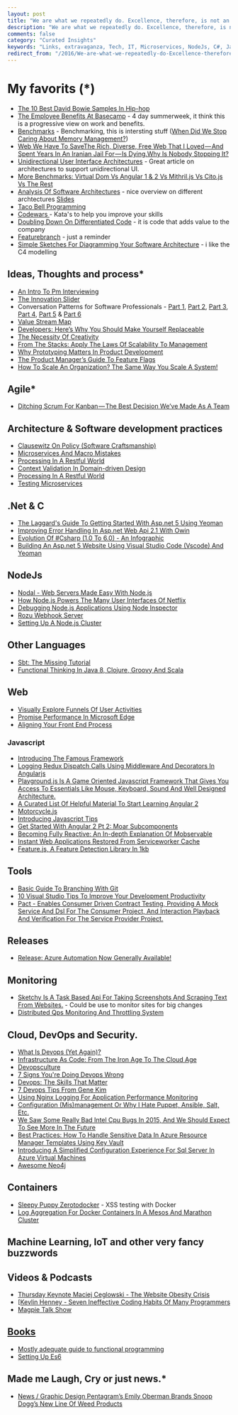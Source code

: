 ```yaml
---
layout: post
title: "We are what we repeatedly do. Excellence, therefore, is not an act, but a habit."
description: "We are what we repeatedly do. Excellence, therefore, is not an act, but a habit."
comments: false
category: "Curated Insights"
keywords: "Links, extravaganza, Tech, IT, Microservices, NodeJs, C#, Javascript, Solution architecture"
redirect_from: "/2016/We-are-what-we-repeatedly-do-Excellence-therefore-is-not-an-act-but-a-habit/"
---
```

# My favorits (*) #
 * [The 10 Best David Bowie Samples In Hip-hop](http://www.highsnobiety.com/2016/01/12/best-david-bowie-hip-hop-samples/)
 * [The Employee Benefits At Basecamp](https://m.signalvnoise.com/employee-benefits-at-basecamp-d2d46fd06c58) - 4 day summerweek, it think this is a progressive view on work and benefits.
 * [Benchmarks](https://github.com/aspnet/benchmarks) - Benchmarking, this is intersting stuff ([When Did We Stop Caring About Memory Management?](http://www.hanselman.com/blog/WhenDidWeStopCaringAboutMemoryManagement.aspx))
 * [Web We Have To SaveThe Rich, Diverse, Free Web That I Loved — And Spent Years In An Iranian Jail For — Is Dying.Why Is Nobody Stopping It?](https://medium.com/matter/the-web-we-have-to-save-2eb1fe15a426) 
 * [Unidirectional User Interface Architectures](http://staltz.com/unidirectional-user-interface-architectures.html) - Great article on architectures to support unidirectional UI.
 * [More Benchmarks: Virtual Dom Vs Angular 1 & 2 Vs Mithril.js Vs Cito.js Vs The Rest](https://auth0.com/blog/2016/01/07/more-benchmarks-virtual-dom-vs-angular-12-vs-mithril-js-vs-the-rest/)
 * [Analysis Of Software Architectures](http://www.firatatagun.com/blog/2016/01/09/analysis-of-software-architectures/) - nice overview on different archtectures [Slides](http://www.slideshare.net/FiratAtagun/software-design-principles-for-evolving-architectures)
 * [Taco Bell Programming](http://web.archive.org/web/20101202135616/http:/teddziuba.com/2010/10/taco-bell-programming.html)
 * [Codewars ](http://www.codewars.com/) - Kata's to help you improve your skills
 * [Doubling Down On Differentiated Code](http://engineering.sharethis.com/doubling-down-on-differentiated-code/) -  it is code that adds value to the company
 * [Featurebranch](http://martinfowler.com/bliki/FeatureBranch.html) - just a reminder
 * [Simple Sketches For Diagramming Your Software Architecture](https://www.voxxed.com/blog/2014/10/simple-sketches-for-diagramming-your-software-architecture/) - i like the C4 modelling

## Ideas, Thoughts and process* ##
 * [An Intro To Pm Interviewing](http://blog.ellenchisa.com/2016/01/10/pm-interviewing/)
 * [The Innovation Slider](http://stakeholderwhisperer.com/posts/2016/1/innovation-slider)
 * Conversation Patterns for Software Professionals - [Part 1](http://www.infoq.com/articles/conversation-patterns-1), [Part 2](http://www.infoq.com/articles/conversation-patterns-2), [Part 3](http://www.infoq.com/articles/conversation-patterns-3), [Part 4](http://www.infoq.com/articles/conversation-patterns-4), [Part 5](http://www.infoq.com/articles/conversation-patterns-5) & [Part 6](http://www.infoq.com/articles/conversation-patterns-6)
 * [Value Stream Map](https://lostechies.com/andrewsiemer/2016/01/07/value-stream-map/)
 * [Developers: Here’s Why You Should Make Yourself Replaceable](http://blog.pluralsight.com/developer-career-tips)
 * [The Necessity Of Creativity](https://dzone.com/articles/the-necessity-of-creativity)
 * [From The Stacks: Apply The Laws Of Scalability To Management](http://thenewstack.io/stacks-apply-laws-scalability-management/)
 * [Why Prototyping Matters In Product Development](http://www.infragistics.com/community/blogs/devtoolsguy/archive/2016/01/08/why-prototyping-matters-in-product-development.aspx)
 * [The Product Manager’s Guide To Feature Flags](http://blog.launchdarkly.com/the-product-managers-guide-to-feature-flags/)
 * [How To Scale An Organization? The Same Way You Scale A System!](http://www.enterpriseintegrationpatterns.com/ramblings/92_scaling.html)

## Agile* ##
 * [Ditching Scrum For Kanban — The Best Decision We’ve Made As A Team](https://medium.com/cto-school/ditching-scrum-for-kanban-the-best-decision-we-ve-made-as-a-team-cd1167014a6f)

## Architecture & Software development practices ##
 * [Clausewitz On Policy (Software Craftsmanship)](http://blogs.tedneward.com/post/software-policy/)
 * [Microservices And Macro Mistakes](http://allegro.tech/2016/01/microservices-and-macro-mistakes.html)
 * [Processing In A Restful World](https://dzone.com/articles/processing-in-a-restful-world)
 * [Context Validation In Domain-driven Design](http://www.toptal.com/scala/context-validation-in-domain-driven-design)
 * [Processing In A Restful World](https://dzone.com/articles/processing-in-a-restful-world)
 * [Testing Microservices](https://lostechies.com/andrewsiemer/2016/01/11/testing-microservices/)

## **.Net & C** ##
 * [The Laggard's Guide To Getting Started With Asp.net 5 Using Yeoman](http://www.secretgeek.net/aspnet5)
 * [Improving Error Handling In Asp.net Web Api 2.1 With Owin](http://www.jayway.com/2016/01/08/improving-error-handling-asp-net-web-api-2-1-owin/)
 * [Evolution Of #Csharp (1.0 To 6.0) - An Infographic](http://www.kunal-chowdhury.com/2016/01/csharp-basics.html)
 * [Building An Asp.net 5 Website Using Visual Studio Code (Vscode) And Yeoman](http://www.dotnetcurry.com/aspnet/1234/aspnet5-apps-using-visual-studio-code-vscode-yeoman)

## NodeJs ##
 * [Nodal - Web Servers Made Easy With Node.js](http://www.nodaljs.com/)
 * [How Node.js Powers The Many User Interfaces Of Netflix](http://thenewstack.io/netflix-uses-node-js-power-user-interface/)
 * [Debugging Node.js Applications Using Node Inspector](http://www.dotnetcurry.com/nodejs/1233/debugging-nodejs-applications-using-node-inspector-tool)
 * [Rozu Webhook Server](http://avoidwork.github.io/rozu/)
 * [Setting Up A Node.js Cluster](http://stackabuse.com/setting-up-a-node-js-cluster/)

## Other Languages  ##
 * [Sbt: The Missing Tutorial](https://github.com/shekhargulati/52-technologies-in-2016/blob/master/02-sbt/README.md)
 * [Functional Thinking In Java 8, Clojure, Groovy And Scala](https://jaxenter.com/neal-ford-on-functional-thinking-in-java-8-clojure-groovy-and-scala-123212.html)

## Web ##
 * [Visually Explore Funnels Of User Activities](https://blog.twitter.com/2016/visually-explore-funnels-of-user-activities)
 * [Promise Performance In Microsoft Edge](http://www.danyow.net/edge-promise-perf/)
 * [Aligning Your Front End Process](http://tech.just-eat.com/2016/01/11/aligning-your-front-end-process/)

### Javascript  ###
 * [Introducing The Famous Framework](https://blog.famous.org/introducing-the-famous-framework/)
 * [Logging Redux Dispatch Calls Using Middleware And Decorators In Angularjs](http://www.bennadel.com/blog/2989-logging-redux-dispatch-calls-using-middleware-and-decorators-in-angularjs.htm)
 * [Playground.js Is A Game Oriented Javascript Framework That Gives You Access To Essentials Like Mouse, Keyboard, Sound And Well Designed Architecture. ](http://playgroundjs.com/)
 * [A Curated List Of Helpful Material To Start Learning Angular 2](https://github.com/timjacobi/angular2-education)
 * [Motorcycle.js ](https://github.com/motorcyclejs)
 * [Introducing Javascript Tips](https://github.com/loverajoel/jstips/blob/master/README.md)
 * [Get Started With Angular 2 Pt 2: Moar Subcomponents](http://onehungrymind.com/get-started-angular-2-pt-2-moar-subcomponents/)
 * [Becoming Fully Reactive: An In-depth Explanation Of Mobservable](https://medium.com/@mweststrate/becoming-fully-reactive-an-in-depth-explanation-of-mobservable-55995262a254)
 * [Instant Web Applications Restored From Serviceworker Cache](https://github.com/bahmutov/bottle-service)
 * [Feature.js, A Feature Detection Library In 1kb](http://featurejs.com/)

## Tools ##
 * [Basic Guide To Branching With Git](https://dzone.com/articles/basic-guide-to-branching-with-git)
 * [10 Visual Studio Tips To Improve Your Development Productivity](http://dailydotnettips.com/2016/01/04/10-visual-studio-tips-to-improve-your-development-productivity/)
 * [Pact - Enables Consumer Driven Contract Testing, Providing A Mock Service And Dsl For The Consumer Project, And Interaction Playback And Verification For The Service Provider Project.](https://github.com/realestate-com-au/pact)

## Releases ##
 * [Release: Azure Automation Now Generally Available!](http://kurtsh.com/2016/01/07/release-azure-automation-now-generally-available/)

## Monitoring ##
 * [Sketchy Is A Task Based Api For Taking Screenshots And Scraping Text From Websites.](https://github.com/Netflix/sketchy) - Could be use to monitor sites for big changes
 * [Distributed Qps Monitoring And Throttling System](http://engineering.bloomreach.com/qps-monitoring-throttling-system/)

## Cloud, DevOps and Security.  ##
 * [What Is Devops (Yet Again)?](http://radar.oreilly.com/2015/02/what-is-devops-yet-again.html)
 * [Infrastructure As Code: From The Iron Age To The Cloud Age](https://www.thoughtworks.com/insights/blog/infrastructure-code-iron-age-cloud-age)
 * [Devopsculture](http://martinfowler.com/bliki/DevOpsCulture.html)
 * [7 Signs You're Doing Devops Wrong](http://www.infoworld.com/article/3011631/devops/7-signs-youre-doing-devops-wrong.html)
 * [Devops: The Skills That Matter](http://dustinrcollins.com/devops-the-skills-that-matter)
 * [7 Devops Tips From Gene Kim](https://blog.newrelic.com/2015/07/08/gene-kim-devops-tips/)
 * [Using Nginx Logging For Application Performance Monitoring](https://www.nginx.com/blog/using-nginx-logging-for-application-performance-monitoring/)
 * [Configuration (Mis)management Or Why I Hate Puppet, Ansible, Salt, Etc.](http://www.scriptcrafty.com/configuration-mismanagement-or-why-i-hate-puppet-ansible-salt-etc/)
 * [We Saw Some Really Bad Intel Cpu Bugs In 2015, And We Should Expect To See More In The Future](http://danluu.com/cpu-bugs/)
 * [Best Practices: How To Handle Sensitive Data In Azure Resource Manager Templates Using Key Vault](http://www.codeisahighway.com/best-practices-how-to-handle-sensitive-data-in-azure-resource-manager-templates-using-keyvault/)
 * [Introducing A Simplified Configuration Experience For Sql Server In Azure Virtual Machines](https://azure.microsoft.com/en-us/blog/new-configuration-experience-sql-server-virtual-machines/)
 * [Awesome Neo4j](http://github.stfi.re/GraphGeeks/awesome-neo4j)

## Containers ##
 * [Sleepy Puppy Zerotodocker](https://github.com/Netflix/sleepy-puppy-docker) - XSS testing with Docker
 * [Log Aggregation For Docker Containers In A Mesos And Marathon Cluster](https://dzone.com/articles/log-aggregation-for-docker-containers-in-mesos-mar)

## Machine Learning, IoT and other very fancy buzzwords ##


## Videos & Podcasts ##
 * [Thursday Keynote Maciej Ceglowski - The Website Obesity Crisis](https://vimeo.com/147806338)
 * [[Kevlin Henney - Seven Ineffective Coding Habits Of Many Programmers](https://vimeo.com/97329157)
 * [Magpie Talk Show](https://soundcloud.com/magpietalkshow)

## [Books]()  ##
 * [Mostly adequate guide to functional programming](https://drboolean.gitbooks.io/mostly-adequate-guide/)
 * [Setting Up Es6](https://leanpub.com/setting-up-es6/read)

## Made me Laugh, Cry or just news.* ##
 * [News / Graphic Design Pentagram’s Emily Oberman Brands Snoop Dogg’s New Line Of Weed Products](http://www.itsnicethat.com/news/pentagram-emily-oberman-snoop-dog-weed-line)
